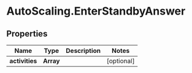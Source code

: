 # AutoScaling.EnterStandbyAnswer

## Properties

Name | Type | Description | Notes
------------ | ------------- | ------------- | -------------
**activities** | **Array** |  | [optional] 



